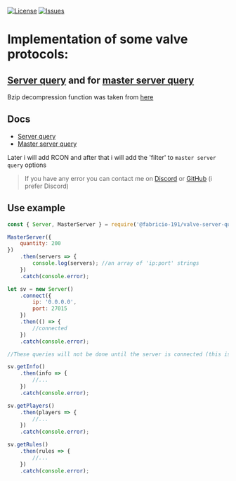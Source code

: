 [![License](https://img.shields.io/github/license/Fabricio-191/valve-server-query?color=white&style=for-the-badge)](https://github.com/Fabricio-191/valve-server-query/blob/master/LICENSE)
[![Issues](https://img.shields.io/github/issues/Fabricio-191/valve-server-query?style=for-the-badge)](https://github.com/Fabricio-191/valve-server-query/issues)


# Implementation of some valve protocols:
## [Server query](https://developer.valvesoftware.com/wiki/Server_queries) and for [master server query](https://developer.valvesoftware.com/wiki/Master_Server_Query_Protocol)


Bzip decompression function was taken from [here](https://www.npmjs.com/package/bz2)

## Docs

* [Server query](https://github.com/Fabricio-191/valve-server-query/blob/master/docs/Server.md)
* [Master server query](https://github.com/Fabricio-191/valve-server-query/blob/master/docs/MasterServer.md)  
  
Later i will add RCON and after that i will add the 'filter' to `master server query` options

> If you have any error you can contact me on [Discord](https://discord.gg/zrESMn6) or [GitHub](https://github.com/Fabricio-191/valve-server-query/issues) (i prefer Discord)

## Use example

```js
const { Server, MasterServer } = require('@fabricio-191/valve-server-query');

MasterServer({
    quantity: 200
})
	.then(servers => {
		console.log(servers); //an array of 'ip:port' strings
	})
	.catch(console.error);

let sv = new Server()
	.connect({ 
		ip: '0.0.0.0', 
		port: 27015 
	})
	.then(() => {
		//connected
	})
	.catch(console.error);

//These queries will not be done until the server is connected (this is handled internally)

sv.getInfo()
	.then(info => {
		//...
	})
	.catch(console.error);

sv.getPlayers()
	.then(players => {
		//...
	})
	.catch(console.error);

sv.getRules()
	.then(rules => {
		//...
	})
	.catch(console.error);
```